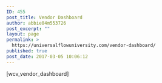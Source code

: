 ```yaml
---
ID: 455
post_title: Vendor Dashboard
author: abbie04m553726
post_excerpt: ""
layout: page
permalink: >
  https://universalflowuniversity.com/vendor-dashboard/
published: true
post_date: 2017-03-05 10:06:12
---
```

[wcv_vendor_dashboard]